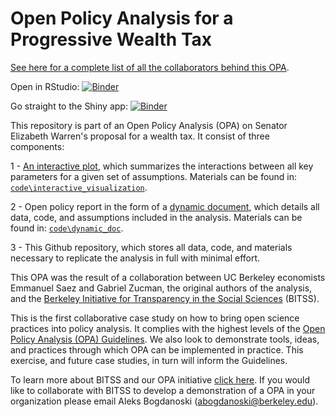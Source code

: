 # Open Policy Analysis for a Progressive Wealth Tax
[See here for a complete list of all the collaborators behind this OPA](https://github.com/BITSS/opa-wealthtax/blob/master/credits.md).

Open in RStudio: [![Binder](http://mybinder.org/badge_logo.svg)](https://mybinder.org/v2/gh/BITSS/opa-wealthtax/master?urlpath=rstudio)

Go straight to the Shiny app: [![Binder](http://mybinder.org/badge_logo.svg)](https://mybinder.org/v2/gh/BITSS/opa-wealthtax/master?urlpath=shiny/code/interactive_visualization/)


This repository is part of an Open Policy Analysis (OPA) on Senator Elizabeth Warren's proposal for a wealth tax. It consist of three components:

1 - [An interactive plot](http://wealthtaxsimulator.org/simulator_app/), which summarizes the interactions between all key parameters for a given set of assumptions. Materials can be found in: [`code\interactive_visualization`](https://github.com/BITSS/opa-wealthtax/tree/master/code/interactive_visualization).

2 - Open policy report in the form of a [dynamic document](http://wealthtaxsimulator.org/analysis/), which details all data, code, and assumptions included in the analysis. Materials can be found in: [`code\dynamic_doc`](https://github.com/BITSS/opa-wealthtax/tree/master/code/dynamic_doc).

3 - This Github repository, which stores all data, code, and materials necessary to replicate the analysis in full with minimal effort.  

This OPA was the result of a collaboration between UC Berkeley economists Emmanuel Saez and Gabriel Zucman, the original authors of the analysis, and the [Berkeley Initiative for Transparency in the Social Sciences](https://www.bitss.org/) (BITSS).

This is the first collaborative case study on how to bring open science practices into policy analysis. It complies with the highest levels of the [Open Policy Analysis (OPA) Guidelines](https://www.bitss.org/opa/community-standards/). We also look to demonstrate tools, ideas, and practices through which OPA can be implemented in practice. This exercise, and future case studies, in turn will inform the Guidelines.

To learn more about BITSS and our OPA initiative [click here](https://www.bitss.org/opa/). If you would like to collaborate with BITSS to develop a demonstration of a OPA in your organization please email Aleks Bogdanoski (abogdanoski@berkeley.edu).
